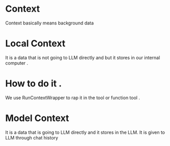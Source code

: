 # Context 
Context basically means background data

# Local Context
It is a data that is not going to LLM directly and but it stores in our internal computer . 
# How to do it .
We use RunContextWrapper to rap it in the tool or function tool . 

# Model Context 
It is a data that is going to LLM directly and it stores in the LLM.
It is given to LLM through chat history 